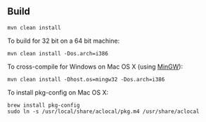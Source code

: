 Build
-----

    mvn clean install

To build for 32 bit on a 64 bit machine:

    mvn clean install -Dos.arch=i386

To cross-compile for Windows on Mac OS X (using [MinGW](http://crossgcc.rts-software.org/doku.php)):

    mvn clean install -Dhost.os=mingw32 -Dos.arch=i386

To install pkg-config on Mac OS X:

    brew install pkg-config
    sudo ln -s /usr/local/share/aclocal/pkg.m4 /usr/share/aclocal
